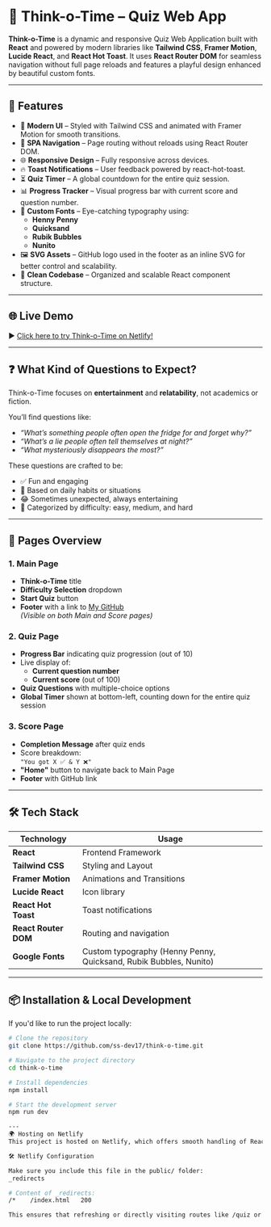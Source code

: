 # 🎯 Think-o-Time – Quiz Web App

**Think-o-Time** is a dynamic and responsive Quiz Web Application built with **React** and powered by modern libraries like **Tailwind CSS**, **Framer Motion**, **Lucide React**, and **React Hot Toast**. It uses **React Router DOM** for seamless navigation without full page reloads and features a playful design enhanced by beautiful custom fonts.

---

## 🚀 Features

- 🎨 **Modern UI** – Styled with Tailwind CSS and animated with Framer Motion for smooth transitions.  
- 🧭 **SPA Navigation** – Page routing without reloads using React Router DOM.  
- 🌐 **Responsive Design** – Fully responsive across devices.  
- 🔥 **Toast Notifications** – User feedback powered by react-hot-toast.  
- ⏳ **Quiz Timer** – A global countdown for the entire quiz session.  
- 📊 **Progress Tracker** – Visual progress bar with current score and question number.  
- 💎 **Custom Fonts** – Eye-catching typography using:
  - **Henny Penny**
  - **Quicksand**
  - **Rubik Bubbles**
  - **Nunito**
- 🖼️ **SVG Assets** – GitHub logo used in the footer as an inline SVG for better control and scalability.  
- 📎 **Clean Codebase** – Organized and scalable React component structure.

---

## 🌐 Live Demo

▶️ [Click here to try Think-o-Time on Netlify!](https://think-o-time.netlify.app/)

---

## ❓ What Kind of Questions to Expect?

Think-o-Time focuses on **entertainment** and **relatability**, not academics or fiction.

You’ll find questions like:

- _“What’s something people often open the fridge for and forget why?”_  
- _“What’s a lie people often tell themselves at night?”_  
- _“What mysteriously disappears the most?”_

These questions are crafted to be:

- ✅ Fun and engaging  
- 🤔 Based on daily habits or situations  
- 😂 Sometimes unexpected, always entertaining  
- 🧩 Categorized by difficulty: easy, medium, and hard  

---

## 📄 Pages Overview

### 1. Main Page
- **Think-o-Time** title  
- **Difficulty Selection** dropdown  
- **Start Quiz** button  
- **Footer** with a link to [My GitHub](https://github.com/ss-dev17)  
  *(Visible on both Main and Score pages)*

### 2. Quiz Page
- **Progress Bar** indicating quiz progression (out of 10)  
- Live display of:
  - **Current question number**
  - **Current score** (out of 100)
- **Quiz Questions** with multiple-choice options  
- **Global Timer** shown at bottom-left, counting down for the entire quiz session  

### 3. Score Page
- **Completion Message** after quiz ends  
- Score breakdown:  
  `"You got X ✅ & Y ❌"`  
- **"Home"** button to navigate back to Main Page  
- **Footer** with GitHub link  

---

## 🛠️ Tech Stack

| Technology           | Usage                                 |
|----------------------|----------------------------------------|
| **React**            | Frontend Framework                     |
| **Tailwind CSS**     | Styling and Layout                     |
| **Framer Motion**    | Animations and Transitions             |
| **Lucide React**     | Icon library                           |
| **React Hot Toast**  | Toast notifications                    |
| **React Router DOM** | Routing and navigation                 |
| **Google Fonts**     | Custom typography (Henny Penny, Quicksand, Rubik Bubbles, Nunito) |

---

## 📦 Installation & Local Development

If you'd like to run the project locally:

```bash
# Clone the repository
git clone https://github.com/ss-dev17/think-o-time.git

# Navigate to the project directory
cd think-o-time

# Install dependencies
npm install

# Start the development server
npm run dev

---
🌍 Hosting on Netlify
This project is hosted on Netlify, which offers smooth handling of React apps with routing.

🛠 Netlify Configuration

Make sure you include this file in the public/ folder:
_redirects

# Content of _redirects:
/*    /index.html   200

This ensures that refreshing or directly visiting routes like /quiz or /score will work correctly.